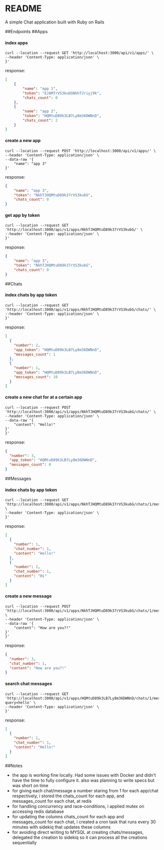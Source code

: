 # README

A simple Chat application built with Ruby on Rails

##Endpoints
##Apps
#### index apps
```
curl --location --request GET 'http://localhost:3000/api/v1/apps/' \
--header 'Content-Type: application/json' \
}'
```
response:
```json
[
    {
        "name": "app 1",
        "token": "EJAM7rVS3kubGNkhTJriyj9k",
        "chats_count": 0
    },
    {
        "name": "app 2",
        "token": "HQMtuD89k3LB7Ly8m36DWNnD",
        "chats_count": 2
    }
]
```
#### create a new app
```
curl --location --request POST 'http://localhost:3000/api/v1/apps/' \
--header 'Content-Type: application/json' \
--data-raw '{
    "name": "app 3"
}'
```
response:
```json
{
    "name": "app 3",
    "token": "NkhTJHQMtuD89k37rVS3kubG",
    "chats_count": 0
}
```
#### get app by token
```
curl --location --request GET 'http://localhost:3000/api/v1/apps/NkhTJHQMtuD89k37rVS3kubG/' \
--header 'Content-Type: application/json' \
}'
```
response:
```json
{
    "name": "app 3",
    "token": "NkhTJHQMtuD89k37rVS3kubG",
    "chats_count": 0
}
```
##Chats
#### index chats by app token
```
curl --location --request GET 'http://localhost:3000/api/v1/apps/NkhTJHQMtuD89k37rVS3kubG/chats/' \
--header 'Content-Type: application/json' \
}'
```
response:
```json
[
  {
    "number": 2,
    "app_token": "HQMtuD89k3LB7Ly8m36DWNnD",
    "messages_count": 1
  },
  {
    "number": 1,
    "app_token": "HQMtuD89k3LB7Ly8m36DWNnD",
    "messages_count": 10
  }
]
```

#### create a new chat for at a certain app
```
curl --location --request POST 'http://localhost:3000/api/v1/apps/NkhTJHQMtuD89k37rVS3kubG/chats/' \
--header 'Content-Type: application/json' \
--data-raw '{
    "content": "Hello!"
}'
}'
```
response:
```json
{
  "number": 3,
  "app_token": "HQMtuD89k3LB7Ly8m36DWNnD",
  "messages_count": 0
}
```
##Messages
#### index chats by app token
```
curl --location --request GET 'http://localhost:3000/api/v1/apps/NkhTJHQMtuD89k37rVS3kubG/chats/1/messages' \
--header 'Content-Type: application/json' \
}'
```
response:
```json
[
  {
    "number": 1,
    "chat_number": 1,
    "content": "Hello!"
  },
  {
    "number": 2,
    "chat_number": 1,
    "content": "Hi"
  }
]
```

#### create a new message
```
curl --location --request POST 'http://localhost:3000/api/v1/apps/NkhTJHQMtuD89k37rVS3kubG/chats/1/messages/' \
--header 'Content-Type: application/json' \
--data-raw '{
    "content": "How are you?!"
}'
}'
```
response:
```json
{
  "number": 3,
  "chat_number": 1,
  "content": "How are you?!"
}
```
#### search chat messages
```
curl --location --request GET 'http://localhost:3000/api/v1/apps/HQMtuD89k3LB7Ly8m36DWNnD/chats/1/messages/search?query=hello' \
--header 'Content-Type: application/json' \
}'
```
response:
```json
[
  {
    "number": 1,
    "chat_number": 1,
    "content": "Hello!"
  }
]
```


##Notes
- the app is working fine locally. Had some issues with Docker and didn't have the time to fully configure it. also was planning to write specs but was short on time
- for giving each chat/message a number staring from 1 for each app/chat respectively, i stored the chats_count for each app, and messages_count for each chat, at redis
- for handling concurrency and race-conditions, i applied mutex on accessing redis database
- for updating the columns chats_count for each app and messages_count for each chat, i created a cron task that runs every 30 minutes with sidekiq that updates these columns
- for avoiding direct writing to MYSQL at creating chats/messages, delegated the creation to sidekiq so it can process all the creations sequentially 